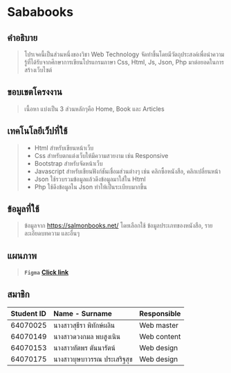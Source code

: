 # Sababooks

## คำอธิบาย
>โปรเจคนี้เป็นส่วนหนึ่งของวิชา Web Technology จัดทำขึ้นโดยมีวัตถุประสงค์เพื่อนำความรู้ที่ได้รับจากศึกษาการเขียนโปรแกรมภาษา Css, Html, Js, Json, Php มาต่อยอดในการสร้างเว็บไซต์
## ขอบเขตโครงงาน
>เนื้อหา แบ่งเป็น 3 ส่วนหลักๆคือ Home, Book และ Articles
## เทคโนโลยีเว็ปที่ใช้
>* Html สำหรับเขียนหน้าเว็บ
>* Css สำหรับตกแต่งเว็บให้มีความสวยงาม เช่น Responsive
>* Bootstrap สำหรับจัดหน้าเว็บ
>* Javascript สำหรับเขียนฟังก์ชันเชื่อมส่วนต่างๆ เช่น คลิกซื้อหนังสือ, คลิกเปลี่ยนหน้า
>* Json ใช้รวบรวมข้อมูลแล้วดึงข้อมูลมาใส่ใน Html
>* Php ใช้ดึงข้อมูลใน Json ทำให้เป็นระเบียบมากขึ้น
## ข้อมูลที่ใช้
>ข้อมูลจาก https://salmonbooks.net/ โดยเลือกใช้ ข้อมูลประเภทของหนังสือ, รายละเอียดบทความ และอื่นๆ
## แผนภาพ
>**`Figma`**
**[Click link](https://www.figma.com/file/8t2KfjGchE0swQF0Cy7pbi/webTech?node-id=0%3A1)**
## สมาชิก
| Student ID | Name - Surname |  Responsible | 
| :-------- | :-------- | :--------- |
| 64070025 | นางสาวสุธีรา พิทักษ์ผลิน | Web master | 
| 64070149 | นางสาวดวงกมล พบสูงเนิน | Web content |
| 64070153 | นางสาวทัตพร ตันนารัตน์ | Web design | 
| 64070175 | นางสาวบุษบาวรรณ ประเสริฐสุข | Web design | 
